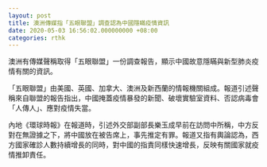 ```yaml
---
layout: post
title: 澳洲傳媒指「五眼聯盟」調查認為中國隱瞞疫情資訊　
date: 2020-05-03 16:56:02.000000000 +08:00
categories: rthk
---
```


澳洲有傳媒聲稱取得「五眼聯盟」一份調查報告，顯示中國故意隱瞞與新型肺炎疫情有關的資訊。

「五眼聯盟」由美國、英國、加拿大、澳洲及新西蘭的情報機關組成。報道引述聲稱來自聯盟的報告指出，中國掩蓋疫情暴發的新聞、破壞實驗室資料、否認病毒會「人傳人」、應對疫情失當。

內地《環球時報》在報道時，引述外交部副部長樂玉成早前在訪問中所稱，中方反對在無證據之下，將中國放在被告席上，事先推定有罪。報道又指有輿論認為，西方國家確診人數持續增長的同時，對中國的指責同樣快速增長，反映有關國家就疫情推卸責任。

